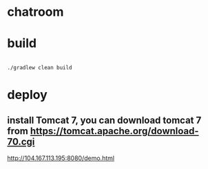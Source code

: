 # chatroom

# build
<code>
./gradlew clean build
</code>

# deploy
## install Tomcat 7, you can download tomcat 7 from https://tomcat.apache.org/download-70.cgi

http://104.167.113.195:8080/demo.html
